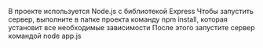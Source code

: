 В проекте используется Node.js с библиотекой Express
Чтобы запустить сервер, выполните в папке проекта команду npm install, которая установит все необходимые зависимости
После этого запустите сервер командой node app.js
